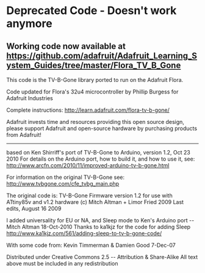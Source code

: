 # Deprecated Code - Doesn't work anymore

## Working code now available at https://github.com/adafruit/Adafruit_Learning_System_Guides/tree/master/Flora_TV_B_Gone

This code is the TV-B-Gone library ported to run on the Adafruit Flora.

Code updated for Flora's 32u4 microcontroller by Phillip Burgess for Adafruit Industries

Complete instructions: http://learn.adafruit.com/flora-tv-b-gone/

Adafruit invests time and resources providing this open source design, 
please support Adafruit and open-source hardware by purchasing 
products from Adafruit!

-------------
based on Ken Shirriff's port of TV-B-Gone to Arduino, version 1.2, Oct 23 2010
For details on the Arduino port, how to build it, and how to use it, see:
http://www.arcfn.com/2010/11/improved-arduino-tv-b-gone.html

For information on the original TV-B-Gone see:
http://www.tvbgone.com/cfe_tvbg_main.php

The original code is:
TV-B-Gone Firmware version 1.2
 for use with ATtiny85v and v1.2 hardware
 (c) Mitch Altman + Limor Fried 2009
 Last edits, August 16 2009

 I added universality for EU or NA,
 and Sleep mode to Ken's Arduino port
      -- Mitch Altman  18-Oct-2010
 Thanks to ka1kjz for the code for adding Sleep
      <http://www.ka1kjz.com/561/adding-sleep-to-tv-b-gone-code/>

 With some code from:
 Kevin Timmerman & Damien Good 7-Dec-07

Distributed under Creative Commons 2.5 -- Attribution & Share-Alike
All text above must be included in any redistribution


